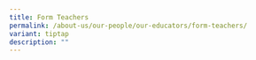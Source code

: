 ```yaml
---
title: Form Teachers
permalink: /about-us/our-people/our-educators/form-teachers/
variant: tiptap
description: ""
---
```

<p></p>